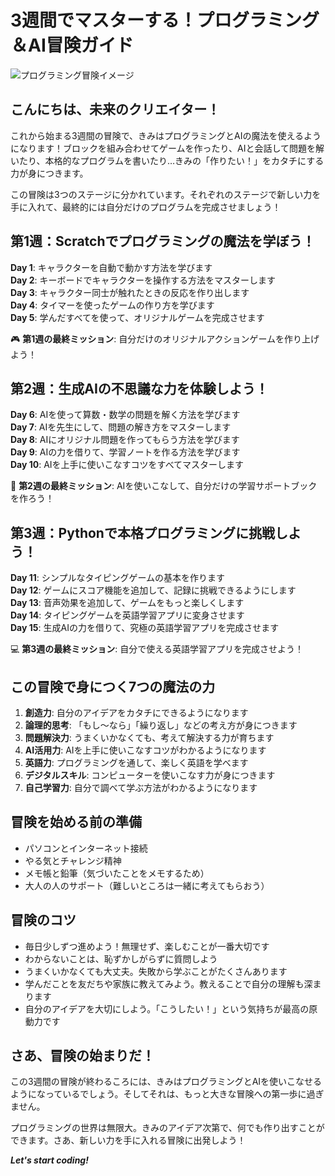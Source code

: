 # 3週間でマスターする！プログラミング＆AI冒険ガイド

![プログラミング冒険イメージ](https://www.gstatic.com/lamda/images/placeholder_image_blue_1bbd00f9f6.svg)

## こんにちは、未来のクリエイター！

これから始まる3週間の冒険で、きみはプログラミングとAIの魔法を使えるようになります！ブロックを組み合わせてゲームを作ったり、AIと会話して問題を解いたり、本格的なプログラムを書いたり…きみの「作りたい！」をカタチにする力が身につきます。

この冒険は3つのステージに分かれています。それぞれのステージで新しい力を手に入れて、最終的には自分だけのプログラムを完成させましょう！

## 第1週：Scratchでプログラミングの魔法を学ぼう！

**Day 1**: キャラクターを自動で動かす方法を学びます  
**Day 2**: キーボードでキャラクターを操作する方法をマスターします  
**Day 3**: キャラクター同士が触れたときの反応を作り出します  
**Day 4**: タイマーを使ったゲームの作り方を学びます  
**Day 5**: 学んだすべてを使って、オリジナルゲームを完成させます  

🎮 **第1週の最終ミッション**: 自分だけのオリジナルアクションゲームを作り上げよう！

## 第2週：生成AIの不思議な力を体験しよう！

**Day 6**: AIを使って算数・数学の問題を解く方法を学びます  
**Day 7**: AIを先生にして、問題の解き方をマスターします  
**Day 8**: AIにオリジナル問題を作ってもらう方法を学びます  
**Day 9**: AIの力を借りて、学習ノートを作る方法を学びます  
**Day 10**: AIを上手に使いこなすコツをすべてマスターします  

🤖 **第2週の最終ミッション**: AIを使いこなして、自分だけの学習サポートブックを作ろう！

## 第3週：Pythonで本格プログラミングに挑戦しよう！

**Day 11**: シンプルなタイピングゲームの基本を作ります  
**Day 12**: ゲームにスコア機能を追加して、記録に挑戦できるようにします  
**Day 13**: 音声効果を追加して、ゲームをもっと楽しくします  
**Day 14**: タイピングゲームを英語学習アプリに変身させます  
**Day 15**: 生成AIの力を借りて、究極の英語学習アプリを完成させます  

💻 **第3週の最終ミッション**: 自分で使える英語学習アプリを完成させよう！

## この冒険で身につく7つの魔法の力

1. **創造力**: 自分のアイデアをカタチにできるようになります
2. **論理的思考**: 「もし〜なら」「繰り返し」などの考え方が身につきます
3. **問題解決力**: うまくいかなくても、考えて解決する力が育ちます
4. **AI活用力**: AIを上手に使いこなすコツがわかるようになります
5. **英語力**: プログラミングを通して、楽しく英語を学べます
6. **デジタルスキル**: コンピューターを使いこなす力が身につきます
7. **自己学習力**: 自分で調べて学ぶ方法がわかるようになります

## 冒険を始める前の準備

- パソコンとインターネット接続
- やる気とチャレンジ精神
- メモ帳と鉛筆（気づいたことをメモするため）
- 大人の人のサポート（難しいところは一緒に考えてもらおう）

## 冒険のコツ

- 毎日少しずつ進めよう！無理せず、楽しむことが一番大切です
- わからないことは、恥ずかしがらずに質問しよう
- うまくいかなくても大丈夫。失敗から学ぶことがたくさんあります
- 学んだことを友だちや家族に教えてみよう。教えることで自分の理解も深まります
- 自分のアイデアを大切にしよう。「こうしたい！」という気持ちが最高の原動力です

## さあ、冒険の始まりだ！

この3週間の冒険が終わるころには、きみはプログラミングとAIを使いこなせるようになっているでしょう。そしてそれは、もっと大きな冒険への第一歩に過ぎません。

プログラミングの世界は無限大。きみのアイデア次第で、何でも作り出すことができます。さあ、新しい力を手に入れる冒険に出発しよう！

***Let's start coding!***
